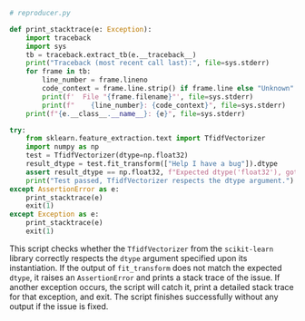 ```python
# reproducer.py

def print_stacktrace(e: Exception):
    import traceback
    import sys
    tb = traceback.extract_tb(e.__traceback__)
    print("Traceback (most recent call last):", file=sys.stderr)
    for frame in tb:
        line_number = frame.lineno
        code_context = frame.line.strip() if frame.line else "Unknown"
        print(f'  File "{frame.filename}"', file=sys.stderr)
        print(f"    {line_number}: {code_context}", file=sys.stderr)
    print(f"{e.__class__.__name__}: {e}", file=sys.stderr)

try:
    from sklearn.feature_extraction.text import TfidfVectorizer
    import numpy as np
    test = TfidfVectorizer(dtype=np.float32)
    result_dtype = test.fit_transform(["Help I have a bug"]).dtype
    assert result_dtype == np.float32, f"Expected dtype('float32'), got {result_dtype}"
    print("Test passed, TfidfVectorizer respects the dtype argument.")
except AssertionError as e:
    print_stacktrace(e)
    exit(1)
except Exception as e:
    print_stacktrace(e)
    exit(1)

```

This script checks whether the `TfidfVectorizer` from the `scikit-learn` library correctly respects the `dtype` argument specified upon its instantiation. If the output of `fit_transform` does not match the expected `dtype`, it raises an `AssertionError` and prints a stack trace of the issue. If another exception occurs, the script will catch it, print a detailed stack trace for that exception, and exit. The script finishes successfully without any output if the issue is fixed.